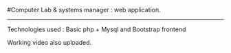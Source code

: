 #Computer Lab & systems manager : web application. <hr>
Technologies used : Basic php + Mysql and Bootstrap frontend

Working video also uploaded.

